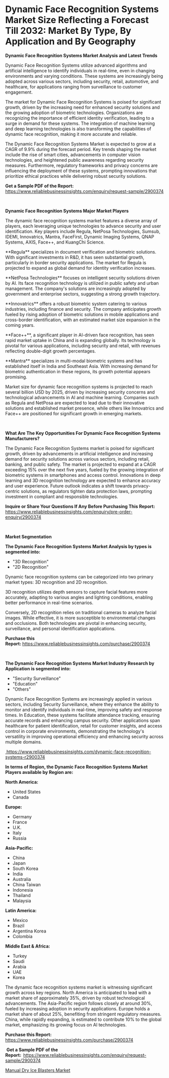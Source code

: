 <p><h1>Dynamic Face Recognition Systems Market Size Reflecting a Forecast Till 2032: Market By Type, By Application and By Geography</h1></p><p><strong>Dynamic Face Recognition Systems Market Analysis and Latest Trends</strong></p>
<p><p>Dynamic Face Recognition Systems utilize advanced algorithms and artificial intelligence to identify individuals in real-time, even in changing environments and varying conditions. These systems are increasingly being adopted across various sectors, including security, retail, automotive, and healthcare, for applications ranging from surveillance to customer engagement.</p><p>The market for Dynamic Face Recognition Systems is poised for significant growth, driven by the increasing need for enhanced security solutions and the growing adoption of biometric technologies. Organizations are recognizing the importance of efficient identity verification, leading to a surge in demand for these systems. The integration of machine learning and deep learning technologies is also transforming the capabilities of dynamic face recognition, making it more accurate and reliable.</p><p>The Dynamic Face Recognition Systems Market is expected to grow at a CAGR of 9.9% during the forecast period. Key trends shaping the market include the rise of smart cities, advancements in computer vision technologies, and heightened public awareness regarding security measures. Furthermore, regulatory frameworks and privacy concerns are influencing the deployment of these systems, prompting innovations that prioritize ethical practices while delivering robust security solutions.</p></p>
<p><strong>Get a Sample PDF of the Report:&nbsp;</strong> <a href="https://www.reliablebusinessinsights.com/enquiry/request-sample/2900374?utm_campaign=3586&utm_medium=2&utm_source=Github&utm_content=ia&utm_term=16032025&utm_id=dynamic-face-recognition-systems">https://www.reliablebusinessinsights.com/enquiry/request-sample/2900374</a></p>
<p>&nbsp;</p>
<p><strong>Dynamic Face Recognition Systems Major Market Players</strong></p>
<p><p>The dynamic face recognition systems market features a diverse array of players, each leveraging unique technologies to advance security and user identification. Key players include Regula, NetPosa Technologies, Sumsub, IDEMI, Innovatrics, Mantra, FaceFirst, Dynamic Imaging Systems, QNAP Systems, AXIS, Face++, and KuangChi Science.</p><p>**Regula** specializes in document verification and biometric solutions. With significant investments in R&D, it has seen substantial growth, particularly in border security applications. The market for Regula is projected to expand as global demand for identity verification increases.</p><p>**NetPosa Technologies** focuses on intelligent security solutions driven by AI. Its face recognition technology is utilized in public safety and urban management. The company's solutions are increasingly adopted by government and enterprise sectors, suggesting a strong growth trajectory.</p><p>**Innovatrics** offers a robust biometric system catering to various industries, including finance and security. The company anticipates growth fueled by rising adoption of biometric solutions in mobile applications and cross-border identification, with an estimated market size expansion in the coming years.</p><p>**Face++**, a significant player in AI-driven face recognition, has seen rapid market uptake in China and is expanding globally. Its technology is pivotal for various applications, including security and retail, with revenues reflecting double-digit growth percentages.</p><p>**Mantra** specializes in multi-modal biometric systems and has established itself in India and Southeast Asia. With increasing demand for biometric authentication in these regions, its growth potential appears promising.</p><p>Market size for dynamic face recognition systems is projected to reach several billion USD by 2025, driven by increasing security concerns and technological advancements in AI and machine learning. Companies such as Regula and NetPosa are expected to lead due to their innovative solutions and established market presence, while others like Innovatrics and Face++ are positioned for significant growth in emerging markets.</p></p>
<p>&nbsp;</p>
<p><strong>What Are The Key Opportunities For Dynamic Face Recognition Systems Manufacturers?</strong></p>
<p><p>The Dynamic Face Recognition Systems market is poised for significant growth, driven by advancements in artificial intelligence and increasing demand for security solutions across various sectors, including retail, banking, and public safety. The market is projected to expand at a CAGR exceeding 15% over the next five years, fueled by the growing integration of biometric systems in smartphones and access control. Innovations in deep learning and 3D recognition technology are expected to enhance accuracy and user experience. Future outlook indicates a shift towards privacy-centric solutions, as regulators tighten data protection laws, prompting investment in compliant and responsible technologies.</p></p>
<p><strong>Inquire or Share Your Questions If Any Before Purchasing This Report:</strong> <a href="https://www.reliablebusinessinsights.com/enquiry/pre-order-enquiry/2900374?utm_campaign=3586&utm_medium=2&utm_source=Github&utm_content=ia&utm_term=16032025&utm_id=dynamic-face-recognition-systems">https://www.reliablebusinessinsights.com/enquiry/pre-order-enquiry/2900374</a></p>
<p>&nbsp;</p>
<p><strong>Market Segmentation</strong></p>
<p><strong>The Dynamic Face Recognition Systems Market Analysis by types is segmented into:</strong></p>
<p><ul><li>"3D Recognition"</li><li>"2D Recognition"</li></ul></p>
<p><p>Dynamic face recognition systems can be categorized into two primary market types: 3D recognition and 2D recognition. </p><p>3D recognition utilizes depth sensors to capture facial features more accurately, adapting to various angles and lighting conditions, enabling better performance in real-time scenarios. </p><p>Conversely, 2D recognition relies on traditional cameras to analyze facial images. While effective, it is more susceptible to environmental changes and occlusions. Both technologies are pivotal in enhancing security, surveillance, and personal identification applications.</p></p>
<p><strong>Purchase this Report:&nbsp;</strong><a href="https://www.reliablebusinessinsights.com/purchase/2900374?utm_campaign=3586&utm_medium=2&utm_source=Github&utm_content=ia&utm_term=16032025&utm_id=dynamic-face-recognition-systems">https://www.reliablebusinessinsights.com/purchase/2900374</a></p>
<p>&nbsp;</p>
<p><strong>The Dynamic Face Recognition Systems Market Industry Research by Application is segmented into:</strong></p>
<p><ul><li>"Security Surveillance"</li><li>"Education"</li><li>"Others"</li></ul></p>
<p><p>Dynamic Face Recognition Systems are increasingly applied in various sectors, including Security Surveillance, where they enhance the ability to monitor and identify individuals in real-time, improving safety and response times. In Education, these systems facilitate attendance tracking, ensuring accurate records and enhancing campus security. Other applications span healthcare for patient identification, retail for customer insights, and access control in corporate environments, demonstrating the technology's versatility in improving operational efficiency and enhancing security across multiple domains.</p></p>
<p><a href="https://www.reliablebusinessinsights.com/dynamic-face-recognition-systems-r2900374?utm_campaign=3586&utm_medium=2&utm_source=Github&utm_content=ia&utm_term=16032025&utm_id=dynamic-face-recognition-systems">&nbsp;https://www.reliablebusinessinsights.com/dynamic-face-recognition-systems-r2900374</a></p>
<p><strong>In terms of Region, the Dynamic Face Recognition Systems Market Players available by Region are:</strong></p>
<p>
    <p> <strong> North America: </strong>
        <ul>
            <li>United States</li>
            <li>Canada</li>
        </ul>
        </p> 
    <p> <strong> Europe: </strong>
        <ul>
            <li>Germany</li>
            <li>France</li>
            <li>U.K.</li>
            <li>Italy</li>
            <li>Russia</li>
        </ul>
        </p> 
    <p> <strong> Asia-Pacific: </strong>
        <ul>
            <li>China</li>
            <li>Japan</li>
            <li>South Korea</li>
            <li>India</li>
            <li>Australia</li>
            <li>China Taiwan</li>
            <li>Indonesia</li>
            <li>Thailand</li>
            <li>Malaysia</li>
        </ul>
        </p> 
    <p> <strong> Latin America: </strong>
        <ul>
            <li>Mexico</li>
            <li>Brazil</li>
            <li>Argentina Korea</li>
            <li>Colombia</li>
        </ul>
        </p> 
    <p> <strong> Middle East & Africa: </strong>
        <ul>
            <li>Turkey</li>
            <li>Saudi</li>
            <li>Arabia</li>
            <li>UAE</li>
            <li>Korea</li>
        </ul>
    </p>
    </p>
<p><p>The dynamic face recognition systems market is witnessing significant growth across key regions. North America is anticipated to lead with a market share of approximately 35%, driven by robust technological advancements. The Asia-Pacific region follows closely at around 30%, fueled by increasing adoption in security applications. Europe holds a market share of about 25%, benefiting from stringent regulatory measures. China, while rapidly expanding, is estimated to contribute 10% to the global market, emphasizing its growing focus on AI technologies.</p></p>
<p><strong>Purchase this Report: </strong><a href="https://www.reliablebusinessinsights.com/purchase/2900374?utm_campaign=3586&utm_medium=2&utm_source=Github&utm_content=ia&utm_term=16032025&utm_id=dynamic-face-recognition-systems">https://www.reliablebusinessinsights.com/purchase/2900374</a></p>
<p>&nbsp;<strong>Get a Sample PDF of the Report:&nbsp;&nbsp;</strong><a href="https://www.reliablebusinessinsights.com/enquiry/request-sample/2900374?utm_campaign=3586&utm_medium=2&utm_source=Github&utm_content=ia&utm_term=16032025&utm_id=dynamic-face-recognition-systems">https://www.reliablebusinessinsights.com/enquiry/request-sample/2900374</a></p>
<p><strong></strong></p>
<p><p><a href="https://github.com/sutrejaron/Market-Research-Report-List-1/blob/main/manual-dry-ice-blasters-market.md?utm_campaign=3586&utm_medium=2&utm_source=Github&utm_content=ia&utm_term=16032025&utm_id=dynamic-face-recognition-systems">Manual Dry Ice Blasters Market</a></p></p>